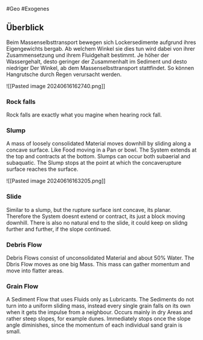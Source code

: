 #Geo #Exogenes 

## Überblick

Beim Massenselbsttransport bewegen sich Lockersedimente aufgrund ihres Eigengewichts bergab. Ab welchem Winkel sie dies tun wird dabei von ihrer Zusammensetzung und ihrem Fluidgehalt bestimmt. Je höher der Wassergehalt, desto geringer der Zusammenhalt im Sediment und desto niedriger Der Winkel, ab dem Massenselbsttransport stattfindet. So können Hangrutsche durch Regen verursacht werden. 

![[Pasted image 20240616162740.png]]

### Rock falls

Rock falls are exactly what you magine when hearing rock fall.

### Slump

A mass of loosely consolidated Material moves downhill by sliding along a concave surface. Like Food moving in a Pan or bowl. The System extends at the top and contracts at the bottom. Slumps can occur both subaerial and subaquatic. The Slump stops at the point at which the concaverupture surface reaches the surface.

![[Pasted image 20240616163205.png]]

### Slide

Similar to a slump, but the rupture surface isnt concave, its planar. Therefore the System doesnt extend or contract, its just a block moving downhill. There is also no natural end to the slide, it could keep on slidng further and further, if the slope continued.

### Debris Flow

Debris Flows consist of unconsolidated Material and about 50% Water. The Dbris Flow moves as one big Mass. This mass can gather momentum and move into flatter areas.

### Grain Flow

A Sediment Flow that uses Fluids only as Lubricants. The Sediments do not turn into a uniform sliding mass, instead every single grain falls on its own when it gets the impulse from a neighbour. Occurs mainly in dry Areas and rather steep slopes, for example dunes. Immediately stops once the slope angle diminishes, since the momentum of each individual sand grain is small.